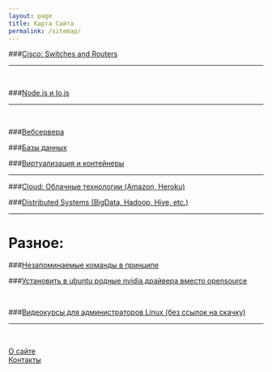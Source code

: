 ```yaml
---
layout: page
title: Карта Сайта
permalink: /sitemap/
---
```



###[Cisco: Switches and Routers](/devices/cisco/routers/)

______

<br/>

###[Node.js и Io.js](/linux/dev/nodejs/)

______

<br/>

###[Вебсервера](/linux/webservers/apache/)

###[Базы данных](/linux/databases/)  

###[Виртуализация и контейнеры](/linux/virtual/)




______


###[Cloud: Облачные технологии (Amazon, Heroku)](/linux/cloud/)  

###[Distributed Systems (BigData, Hadoop, Hive, etc.)](/linux/distributed-systems/)  
______


# Разное:

###[Незапоминаемые команды в принципе](/linux/commands/)


###[Установить в ubuntu родные nvidia драйвера вместо opensource](/ubuntu/drivers/nvidia/)


<br/>

###[Видеокурсы для администраторов Linux (без ссылок на скачку)](/linux/video-kursy/)  
______

<br/>

[О сайте](/about/)  
[Контакты](/contacts/)  
